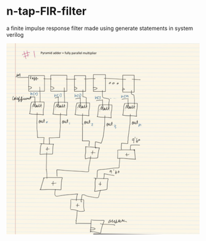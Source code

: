# n-tap-FIR-filter
a finite impulse response filter made using generate statements in system verilog 

![block diagram](https://github.com/dhruvpatelgeek/n-tap-FIR-filter/blob/master/Screen%20Shot%202020-01-25%20at%2011.36.20%20PM.png)
